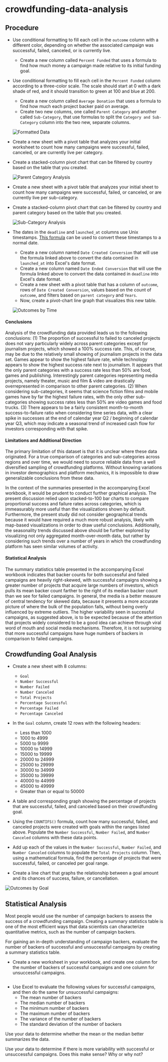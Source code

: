 # crowdfunding-data-analysis

## Procedure
- Use conditional formatting to fill each cell in the `outcome` column with a different color, depending on whether the associated campaign was successful, failed, canceled, or is currently live.
    - Create a new column called `Percent Funded` that uses a formula to find how much money a campaign made relative to its initial funding goal.
- Use conditional formatting to fill each cell in the `Percent Funded` column according to a three-color scale. The scale should start at 0 with a dark shade of red, and it should transition to green at 100 and blue at 200.
    - Create a new column called `Average Donation` that uses a formula to find how much each project backer paid on average.
    - Create two new columns, one called `Parent Category` and another called `Sub-Category`, that use formulas to split the `Category and Sub-Category` column into the two new, separate columns.

    ![Formatted Data](images/formatted_data.png)

- Create a new sheet with a pivot table that analyzes your initial worksheet to count how many campaigns were successful, failed, canceled, or are currently live per category.
- Create a stacked-column pivot chart that can be filtered by country based on the table that you created.

    ![Parent Category Analysis](images/parent_category_analysis.png)

- Create a new sheet with a pivot table that analyzes your initial sheet to count how many campaigns were successful, failed, or canceled, or are currently live per sub-category.
- Create a stacked-column pivot chart that can be filtered by country and parent category based on the table that you created.

    ![Sub-Category Analysis](images/subcategory_analysis.png)

- The dates in the `deadline` and `launched_at` columns use Unix timestamps. [This formula](https://www.extendoffice.com/documents/excel/2473-excel-timestamp-to-date.html) can be used to convert these timestamps to a normal date.
    - Create a new column named `Date Created Conversion` that will use the formula linked above to convert the data contained in `launched_at` into Excel's date format.
    - Create a new column named `Date Ended Conversion` that will use the formula linked above to convert the data contained in `deadline` into Excel's date format.
    - Create a new sheet with a pivot table that has a column of `outcome`, rows of `Date Created Conversion`, values based on the count of `outcome`, and filters based on `parent category` and `Years`.
    - Now, create a pivot-chart line graph that visualizes this new table.

    ![Outcomes by Time](images/outcomes_by_time.png)

#### Conclusions
Analysis of the crowdfunding data provided leads us to the following conclusions: (1) The proportion of successful to failed to canceled projects does not vary particularly widely across parent categories except for journalism projects, which showed a 100% success rate. This, of course, may be due to the relatively small showing of journalism projects in the data set. Games appear to show the highest failure rate, while technology appears to show the highest success rate next to journalism. It appears that the only parent categories with a success rate less than 50% are food, games and publishing. Interestingly parent categories representing media projects, namely theater, music and film & video are drastically overrepresented in comparison to other parent categories. (2) When considering sub-categories, it seems that science fiction films and mobile games have by far the highest failure rates, with the only other sub-categories showing success rates less than 50% are video games and food trucks. (3) There appears to be a fairly consistent month-to-month success-to-failure ratio when considering time series data, with a clear spike in successes at the end of calendar year Q2 / beginning of calendar year Q3, which may indicate a seasonal trend of increased cash flow for investors corresponding with that spike.

#### Limitations and Additional Direction
The primary limitation of this dataset is that it is unclear where these data originated. For a true comparison of categories and sub-categories across regions and over time, we would need to source reliable data from a well diversified sampling of crowdfunding platforms. Without knowing variations in investor demographics and platform mechanics, it is impossible to draw generalizable conclusions from these data.

In the context of the summaries presented in the accompanying Excel workbook, it would be prudent to conduct further graphical analysis. The present discussion relied upon stacked-to-100 bar charts to compare proportional success and failure rates across categories, which is immeasurably more useful than the visualizations shown by default. Furthermore, the present study did not consider geographical trends because it would have required a much more robust analysis, likely with map-based visualizations in order to draw useful conclusions. Additionally, the seasonality trends discussed above should be further explored by visualizing not only aggregated month-over-month data, but rather by considering such trends over a number of years in which the crowdfunding platform has seen similar volumes of activity.

#### Statistical Analysis
The summary statistics table presented in the accompanying Excel workbook indicates that backer counts for both successful and failed campaigns are heavily right-skewed, with successful campaigns showing a greater number of projects that acquire large numbers of investors, which pulls its mean backer count farther to the right of its median backer count than we see for failed campaigns. In general, the media is a better measure of central tendency for skewed data, because it presents a more accurate picture of where the bulk of the population falls, without being overly influenced by extreme outliers. The higher variability seen in successful campaigns, as suggested above, is to be expected because of the attention that projects widely considered to be a good idea can achieve through viral word of mouth and social media mechanisms. Therefore, it is not surprising that more successful campaigns have huge numbers of backers in comparison to failed campaigns.

## Crowdfunding Goal Analysis
- Create a new sheet with 8 columns:
    - `Goal`
    - `Number Successful`
    - `Number Failed`
    - `Number Canceled`
    - `Total Projects`
    - `Percentage Successful`
    - `Percentage Failed`
    - `Percentage Canceled`

- In the `Goal` column, create 12 rows with the following headers:
    - Less than 1000
    - 1000 to 4999
    - 5000 to 9999
    - 10000 to 14999
    - 15000 to 19999
    - 20000 to 24999
    - 25000 to 29999
    - 30000 to 34999
    - 35000 to 39999
    - 40000 to 44999
    - 45000 to 49999
    - Greater than or equal to 50000

- A table and corresponding graph showing the percentage of projects that are successful, failed, and canceled based on their crowdfunding goal.

- Using the `COUNTIFS()` formula, count how many successful, failed, and canceled projects were created with goals within the ranges listed above. Populate the `Number Successful`, `Number Failed`, and `Number Canceled` columns with these data points.

- Add up each of the values in the `Number Successful`, `Number Failed`, and `Number Canceled` columns to populate the `Total Projects` column. Then, using a mathematical formula, find the percentage of projects that were successful, failed, or canceled per goal range.

- Create a line chart that graphs the relationship between a goal amount and its chances of success, failure, or cancellation.

![Outcomes by Goal](images/outcomes_by_goal.png)

## Statistical Analysis
Most people would use the number of campaign backers to assess the success of a crowdfunding campaign. Creating a summary statistics table is one of the most efficient ways that data scientists can characterize quantitative metrics, such as the number of campaign backers.

For gaining an in-depth understanding of campaign backers, evaluate the number of backers of successful and unsuccessful campaigns by creating a summary statistics table.

- Create a new worksheet in your workbook, and create one column for the number of backers of successful campaigns and one column for unsuccessful campaigns.

![]()

- Use Excel to evaluate the following values for successful campaigns, and then do the same for unsuccessful campaigns:
    - The mean number of backers
    - The median number of backers
    - The minimum number of backers
    - The maximum number of backers
    - The variance of the number of backers
    - The standard deviation of the number of backers

Use your data to determine whether the mean or the median better summarizes the data.

Use your data to determine if there is more variability with successful or unsuccessful campaigns. Does this make sense? Why or why not?
